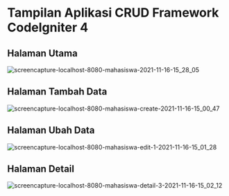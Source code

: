 # Tampilan Aplikasi CRUD Framework CodeIgniter 4

## Halaman Utama
![screencapture-localhost-8080-mahasiswa-2021-11-16-15_28_05](https://user-images.githubusercontent.com/92130191/141949116-557278b0-3838-4705-8da5-a7300b040486.png)


## Halaman Tambah Data
![screencapture-localhost-8080-mahasiswa-create-2021-11-16-15_00_47](https://user-images.githubusercontent.com/92130191/141945814-b2adc1fe-4402-46c3-89e0-7d206e8af0c6.png)

## Halaman Ubah Data
![screencapture-localhost-8080-mahasiswa-edit-1-2021-11-16-15_01_28](https://user-images.githubusercontent.com/92130191/141945820-12ca5918-4eea-44c7-9145-488714eeb0e3.png)

## Halaman Detail
![screencapture-localhost-8080-mahasiswa-detail-3-2021-11-16-15_02_12](https://user-images.githubusercontent.com/92130191/141945817-cba1955a-4a9c-449d-bf3d-51879486fb09.png)
